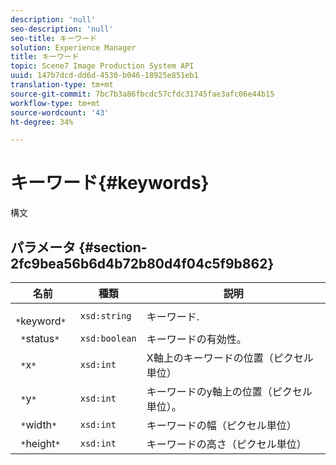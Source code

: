 ```yaml
---
description: 'null'
seo-description: 'null'
seo-title: キーワード
solution: Experience Manager
title: キーワード
topic: Scene7 Image Production System API
uuid: 147b7dcd-dd6d-4530-b046-18925e851eb1
translation-type: tm+mt
source-git-commit: 7bc7b3a86fbcdc57cfdc31745fae3afc06e44b15
workflow-type: tm+mt
source-wordcount: '43'
ht-degree: 34%

---
```



# キーワード{#keywords}

構文

## パラメータ {#section-2fc9bea56b6d4b72b80d4f04c5f9b862}

| 名前 | 種類 | 説明 |
|---|---|---|
| ` *`keyword`*` | `xsd:string` | キーワード. |
| ` *`status`*` | `xsd:boolean` | キーワードの有効性。 |
| ` *`x`*` | `xsd:int` | X軸上のキーワードの位置（ピクセル単位） |
| ` *`y`*` | `xsd:int` | キーワードのy軸上の位置（ピクセル単位）。 |
| ` *`width`*` | `xsd:int` | キーワードの幅（ピクセル単位） |
| ` *`height`*` | `xsd:int` | キーワードの高さ（ピクセル単位） |

